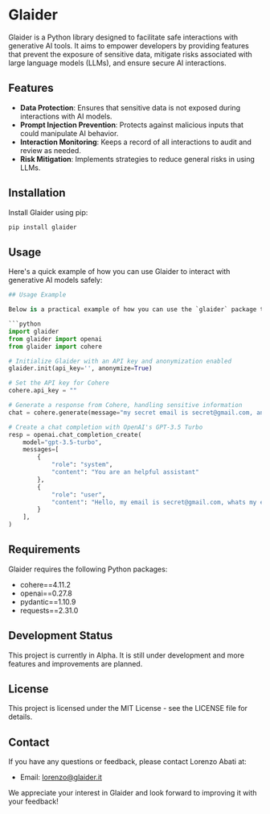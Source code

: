 # Glaider

Glaider is a Python library designed to facilitate safe interactions with generative AI tools. It aims to empower developers by providing features that prevent the exposure of sensitive data, mitigate risks associated with large language models (LLMs), and ensure secure AI interactions.

## Features

- **Data Protection**: Ensures that sensitive data is not exposed during interactions with AI models.
- **Prompt Injection Prevention**: Protects against malicious inputs that could manipulate AI behavior.
- **Interaction Monitoring**: Keeps a record of all interactions to audit and review as needed.
- **Risk Mitigation**: Implements strategies to reduce general risks in using LLMs.

## Installation

Install Glaider using pip:

```bash
pip install glaider
```

## Usage

Here's a quick example of how you can use Glaider to interact with generative AI models safely:

```python
## Usage Example

Below is a practical example of how you can use the `glaider` package to interact securely with generative AI services like OpenAI and Cohere:

```python
import glaider
from glaider import openai
from glaider import cohere

# Initialize Glaider with an API key and anonymization enabled
glaider.init(api_key='', anonymize=True)

# Set the API key for Cohere
cohere.api_key = ""

# Generate a response from Cohere, handling sensitive information
chat = cohere.generate(message="my secret email is secret@gmail.com, and my ip is 192.168.1.1")

# Create a chat completion with OpenAI's GPT-3.5 Turbo
resp = openai.chat_completion_create(
    model="gpt-3.5-turbo",
    messages=[
        {
            "role": "system",
            "content": "You are an helpful assistant"
        },
        {
            "role": "user",
            "content": "Hello, my email is secret@gmail.com, whats my email?"
        }
    ],
)
```

## Requirements

Glaider requires the following Python packages:

- cohere==4.11.2
- openai==0.27.8
- pydantic==1.10.9
- requests==2.31.0

## Development Status

This project is currently in Alpha. It is still under development and more features and improvements are planned.

## License

This project is licensed under the MIT License - see the LICENSE file for details.

## Contact

If you have any questions or feedback, please contact Lorenzo Abati at:

 - Email: [lorenzo@glaider.it](mailto:lorenzo@glaider.it)


We appreciate your interest in Glaider and look forward to improving it with your feedback!
